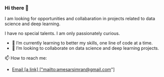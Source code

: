 ### Hi there 👋

I am looking for opportunities and collabaration in projects related to data science and deep learning.

I have no special talents. I am only passionately curious.

- 🌱 I’m currently learning to better my skills, one line of code at a time.
- 🤝 I’m looking to collaborate on data science and deep learning projects. 

📫 How to reach me: 
<a href= "mailto:amesarsimran@gmail.com" />
- Email [a link] ["mailto:amesarsimran@gmail.com"] 


<!--
**simranamesar/simranamesar** is a ✨ _special_ ✨ repository because its `README.md` (this file) appears on your GitHub profile.

<img src= "https://img.shields.io/badge/Gmail-D14836?style=for-the-badge&logo=gmail&logoColor=white" /> 
  

Here are some ideas to get you started:
![YOUR github stats](https://github-readme-stats.vercel.app/api?username=simranamesar)

🔭 Skills and getting better:

<image src= "https://img.shields.io/badge/Python-3776AB?style=for-the-badge&logo=python&logoColor=white" /> <image src= "https://img.shields.io/badge/HTML-239120?style=for-the-badge&logo=html5&logoColor=white"/> <image src= "https://img.shields.io/badge/CSS-239120?&style=for-the-badge&logo=css3&logoColor=white" />

https://github.com/alexandresanlim/Badges4-README.md-Profile#-skills-


- 🔭 I’m currently working on ...
- 🌱 I’m currently learning ...
- 👯 I’m looking to collaborate on ...
- 🤔 I’m looking for help with ...
- 💬 Ask me about ...
- 📫 How to reach me: ...
- 😄 Pronouns: ...
- ⚡ Fun fact: ...
-->
